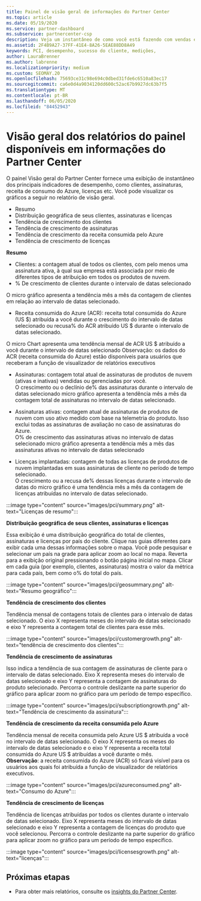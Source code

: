 ```yaml
---
title: Painel de visão geral de informações do Partner Center
ms.topic: article
ms.date: 05/19/2020
ms.service: partner-dashboard
ms.subservice: partnercenter-csp
description: Veja um instantâneo de como você está fazendo com vendas e implantação, crescimento do cliente e crescimento da receita com licenças, assinaturas e consumo do Azure.
ms.assetid: 2F4B9A27-37FF-41E4-8A26-5EAE88DD8A49
keywords: PCI, desempenho, sucesso do cliente, medições,
author: LauraBrenner
ms.author: labrenne
ms.localizationpriority: medium
ms.custom: SEOMAY.20
ms.openlocfilehash: 75693ce31c98e694c0dbed31fde6c6510a83ec17
ms.sourcegitcommit: ca6e0d4a9034120dd600c52ac67b9927dc63b7f5
ms.translationtype: MT
ms.contentlocale: pt-BR
ms.lasthandoff: 06/05/2020
ms.locfileid: "84452943"
---
```

# <a name="overview-dashboard-reports-available-in-partner-center-insights"></a>Visão geral dos relatórios do painel disponíveis em informações do Partner Center
 
O painel Visão geral do Partner Center fornece uma exibição de instantâneo dos principais indicadores de desempenho, como clientes, assinaturas, receita de consumo do Azure, licenças etc. Você pode visualizar os gráficos a seguir no relatório de visão geral. 

- Resumo  
- Distribuição geográfica de seus clientes, assinaturas e licenças  
- Tendência de crescimento dos clientes 
- Tendência de crescimento de assinaturas 
- Tendência de crescimento da receita consumida pelo Azure 
- Tendência de crescimento de licenças 

**Resumo**

- Clientes: a contagem atual de todos os clientes, com pelo menos uma assinatura ativa, à qual sua empresa está associada por meio de diferentes tipos de atribuição em todos os produtos de nuvem. 
- % De crescimento de clientes durante o intervalo de datas selecionado 

O micro gráfico apresenta a tendência mês a mês da contagem de clientes em relação ao intervalo de datas selecionado. 

 
- Receita consumida do Azure (ACR): receita total consumida do Azure (US $) atribuída a você durante o crescimento do intervalo de datas selecionado ou recusa% do ACR atribuído US $ durante o intervalo de datas selecionado.

O micro Chart apresenta uma tendência mensal de ACR US $ atribuído a você durante o intervalo de datas selecionado Observação: os dados do ACR (receita consumida do Azure) estão disponíveis para usuários que receberam a função de visualizador de relatórios executivos 
 
- Assinaturas: contagem total atual de assinaturas de produtos de nuvem (ativas e inativas) vendidas ou gerenciadas por você.  
O crescimento ou o declínio de% das assinaturas durante o intervalo de datas selecionado micro gráfico apresenta a tendência mês a mês da contagem total de assinaturas no intervalo de datas selecionado. 
 
- Assinaturas ativas: contagem atual de assinaturas de produtos de nuvem com uso ativo medido com base na telemetria do produto. Isso exclui todas as assinaturas de avaliação no caso de assinaturas do Azure.  
O% de crescimento das assinaturas ativas no intervalo de datas selecionado micro gráfico apresenta a tendência mês a mês das assinaturas ativas no intervalo de datas selecionado 
 
- Licenças implantadas: contagem de todas as licenças de produtos de nuvem implantadas em suas assinaturas de cliente no período de tempo selecionado.  
O crescimento ou a recusa de% dessas licenças durante o intervalo de datas do micro gráfico é uma tendência mês a mês da contagem de licenças atribuídas no intervalo de datas selecionado.

:::image type="content" source="images/pci/summary.png" alt-text="Licenças de resumo":::

**Distribuição geográfica de seus clientes, assinaturas e licenças** 

Essa exibição é uma distribuição geográfica do total de clientes, assinaturas e licenças por país do cliente. Clique nas guias diferentes para exibir cada uma dessas informações sobre o mapa. Você pode pesquisar e selecionar um país na grade para aplicar zoom ao local no mapa. Reverta para a exibição original pressionando o botão página inicial no mapa. Clicar em cada guia (por exemplo, clientes, assinaturas) mostra o valor da métrica para cada país, bem como o% do total do país.  

:::image type="content" source="images/pci/geosummary.png" alt-text="Resumo geográfico":::

**Tendência de crescimento dos clientes**

Tendência mensal de contagens totais de clientes para o intervalo de datas selecionado. O eixo X representa meses do intervalo de datas selecionado e eixo Y representa a contagem total de clientes para esse mês. 

:::image type="content" source="images/pci/customergrowth.png" alt-text="tendência de crescimento dos clientes":::

**Tendência de crescimento de assinaturas**

Isso indica a tendência de sua contagem de assinaturas de cliente para o intervalo de datas selecionado. Eixo X representa meses do intervalo de datas selecionado e eixo Y representa a contagem de assinaturas do produto selecionado. Percorra o controle deslizante na parte superior do gráfico para aplicar zoom no gráfico para um período de tempo específico. 

:::image type="content" source="images/pci/subscriptiongrowth.png" alt-text="Tendência de crescimento da assinatura":::

**Tendência de crescimento da receita consumida pelo Azure**

Tendência mensal de receita consumida pelo Azure US $ atribuída a você no intervalo de datas selecionado. O eixo X representa os meses do intervalo de datas selecionado e o eixo Y representa a receita total consumida do Azure US $ atribuídas a você durante o mês.   
**Observação**: a receita consumida do Azure (ACR) só ficará visível para os usuários aos quais foi atribuída a função de visualizador de relatórios executivos. 

:::image type="content" source="images/pci/azureconsumed.png" alt-text="Consumo do Azure":::

**Tendência de crescimento de licenças**
 
Tendência de licenças atribuídas por todos os clientes durante o intervalo de datas selecionado. Eixo X representa meses do intervalo de datas selecionado e eixo Y representa a contagem de licenças do produto que você selecionou. Percorra o controle deslizante na parte superior do gráfico para aplicar zoom no gráfico para um período de tempo específico.  

:::image type="content" source="images/pci/licensesgrowth.png" alt-text="licenças":::

## <a name="next-steps"></a>Próximas etapas

- Para obter mais relatórios, consulte os [insights do Partner Center](partner-center-insights.md).
